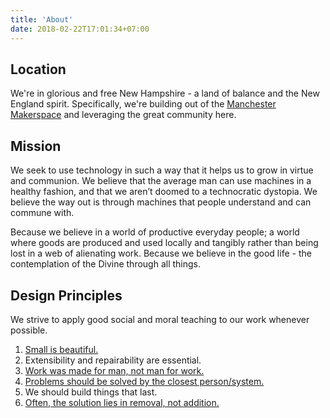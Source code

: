 ```yaml
---
title: 'About'
date: 2018-02-22T17:01:34+07:00
---
```


## Location

We're in glorious and free New Hampshire - a land of balance and the New England spirit. Specifically, we're building out of the [Manchester Makerspace](https://manchestermakerspace.org) and leveraging the great community here.

## Mission

We seek to use technology in such a way that it helps us to grow in virtue and communion. We believe that the average man can use machines in a healthy fashion, and that we aren’t doomed to a technocratic dystopia. We believe the way out is through machines that people understand and can commune with.

Because we believe in a world of productive everyday people; a world where goods are produced and used locally and tangibly rather than being lost in a web of alienating work. Because we believe in the good life - the contemplation of the Divine through all things.

## Design Principles

We strive to apply good social and moral teaching to our work whenever possible.

1. [Small is beautiful.](https://en.wikipedia.org/wiki/Small_Is_Beautiful)
2. Extensibility and repairability are essential.
3. [Work was made for man, not man for work.](https://www.vatican.va/content/john-paul-ii/en/encyclicals/documents/hf_jp-ii_enc_14091981_laborem-exercens.html)
4. [Problems should be solved by the closest person/system.](https://www.vatican.va/content/leo-xiii/en/encyclicals/documents/hf_l-xiii_enc_15051891_rerum-novarum.html)
5. We should build things that last.
6. [Often, the solution lies in removal, not addition.](https://suckless.org/philosophy/)